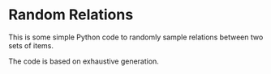 # Random Relations

This is some simple Python code to randomly sample relations between two sets of items.

The code is based on exhaustive generation.